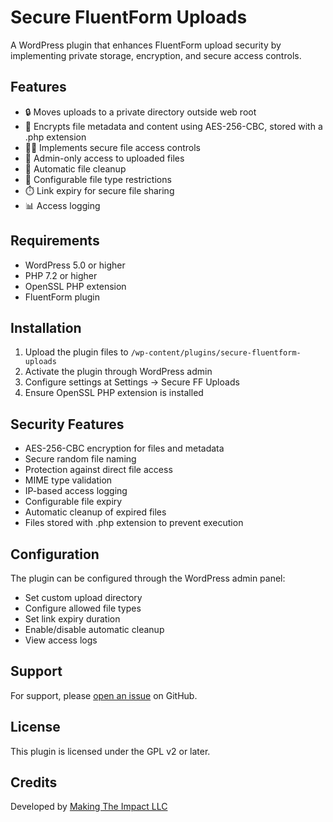 # Secure FluentForm Uploads

A WordPress plugin that enhances FluentForm upload security by implementing private storage, encryption, and secure access controls.

## Features

- 🔒 Moves uploads to a private directory outside web root
- 🔐 Encrypts file metadata and content using AES-256-CBC, stored with a .php extension
- 👮‍♂️ Implements secure file access controls
- 👤 Admin-only access to uploaded files
- 🧹 Automatic file cleanup
- 📝 Configurable file type restrictions
- ⏱️ Link expiry for secure file sharing
- 📊 Access logging

## Requirements

- WordPress 5.0 or higher
- PHP 7.2 or higher
- OpenSSL PHP extension
- FluentForm plugin

## Installation

1. Upload the plugin files to `/wp-content/plugins/secure-fluentform-uploads`
2. Activate the plugin through WordPress admin
3. Configure settings at Settings → Secure FF Uploads
4. Ensure OpenSSL PHP extension is installed

## Security Features

- AES-256-CBC encryption for files and metadata
- Secure random file naming
- Protection against direct file access
- MIME type validation
- IP-based access logging
- Configurable file expiry
- Automatic cleanup of expired files
- Files stored with .php extension to prevent execution

## Configuration

The plugin can be configured through the WordPress admin panel:

- Set custom upload directory
- Configure allowed file types
- Set link expiry duration
- Enable/disable automatic cleanup
- View access logs

## Support

For support, please [open an issue](https://github.com/makingtheimpact/secure-fluentform-uploads/issues) on GitHub.

## License

This plugin is licensed under the GPL v2 or later.

## Credits

Developed by [Making The Impact LLC](https://makingtheimpact.com) 